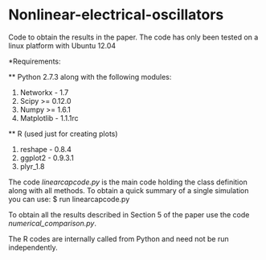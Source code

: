 Nonlinear-electrical-oscillators
================================

Code to obtain the results in the paper.
The code has only been tested on a linux platform with Ubuntu 12.04

*Requirements:

** Python 2.7.3 along with the following modules:
  1. Networkx - 1.7
  2. Scipy >= 0.12.0
  3. Numpy >= 1.6.1
  4. Matplotlib - 1.1.1rc

** R (used just for creating plots)
  1. reshape - 0.8.4   
  2. ggplot2 - 0.9.3.1 
  3. plyr_1.8

The code _linearcapcode.py_ is the main code holding the class definition along with all methods.
To obtain a quick summary of a single simulation you can use:
$ run linearcapcode.py

To obtain all the results described in Section 5 of the paper use the code *numerical_comparison.py*.

The R codes are internally called from Python and need not be run independently.
